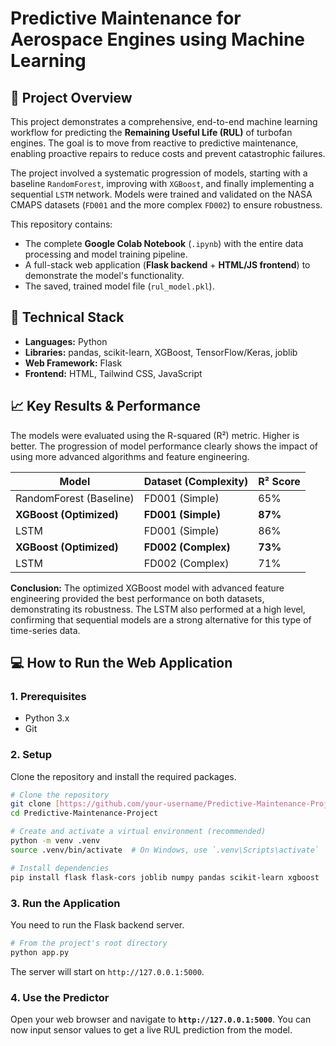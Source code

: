 # Predictive Maintenance for Aerospace Engines using Machine Learning

## 🚀 Project Overview

This project demonstrates a comprehensive, end-to-end machine learning workflow for predicting the **Remaining Useful Life (RUL)** of turbofan engines. The goal is to move from reactive to predictive maintenance, enabling proactive repairs to reduce costs and prevent catastrophic failures.

The project involved a systematic progression of models, starting with a baseline `RandomForest`, improving with `XGBoost`, and finally implementing a sequential `LSTM` network. Models were trained and validated on the NASA CMAPS datasets (`FD001` and the more complex `FD002`) to ensure robustness.

This repository contains:
* The complete **Google Colab Notebook** (`.ipynb`) with the entire data processing and model training pipeline.
* A full-stack web application (**Flask backend** + **HTML/JS frontend**) to demonstrate the model's functionality.
* The saved, trained model file (`rul_model.pkl`).

## 🔧 Technical Stack

* **Languages:** Python
* **Libraries:** pandas, scikit-learn, XGBoost, TensorFlow/Keras, joblib
* **Web Framework:** Flask
* **Frontend:** HTML, Tailwind CSS, JavaScript

## 📈 Key Results & Performance

The models were evaluated using the R-squared (R²) metric. Higher is better. The progression of model performance clearly shows the impact of using more advanced algorithms and feature engineering.

| Model                   | Dataset (Complexity) | R² Score |
| ----------------------- | -------------------- | -------- |
| RandomForest (Baseline) | FD001 (Simple)       | 65%      |
| **XGBoost (Optimized)** | **FD001 (Simple)** | **87%** |
| LSTM                    | FD001 (Simple)       | 86%      |
| **XGBoost (Optimized)** | **FD002 (Complex)** | **73%** |
| LSTM                    | FD002 (Complex)      | 71%      |

**Conclusion:** The optimized XGBoost model with advanced feature engineering provided the best performance on both datasets, demonstrating its robustness. The LSTM also performed at a high level, confirming that sequential models are a strong alternative for this type of time-series data.

## 💻 How to Run the Web Application

### 1. Prerequisites

* Python 3.x
* Git

### 2. Setup

Clone the repository and install the required packages.

```bash
# Clone the repository
git clone [https://github.com/your-username/Predictive-Maintenance-Project.git](https://github.com/your-username/Predictive-Maintenance-Project.git)
cd Predictive-Maintenance-Project

# Create and activate a virtual environment (recommended)
python -m venv .venv
source .venv/bin/activate  # On Windows, use `.venv\Scripts\activate`

# Install dependencies
pip install flask flask-cors joblib numpy pandas scikit-learn xgboost
```

### 3. Run the Application

You need to run the Flask backend server.

```bash
# From the project's root directory
python app.py
```

The server will start on `http://127.0.0.1:5000`.

### 4. Use the Predictor

Open your web browser and navigate to **`http://127.0.0.1:5000`**. You can now input sensor values to get a live RUL prediction from the model.
